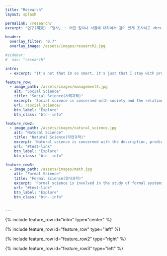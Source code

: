 ```yaml
---
title: "Research"
layout: splash

permalink: /research/
excerpt: "연구(硏究) 「명사」 : 어떤 일이나 사물에 대하여서 깊이 있게 조사하고 <br> 생각하여 진리를 따져 보는 일 <br> - \"연구\", 『표준국어대사전』, 국립국어원 (2018)"

header:
  overlay_filter: "0.7"
  overlay_image: /assets/images/research2.jpg

#sidebar:
#  nav: "research"

intro: 
  - excerpt: "It's not that Im so smart, it's just that I stay with problems longer - Albert Einstein - "

feature_row:
  - image_path: /assets/images/management4.jpg
    alt: "Social Science"
    title: "Social Science(사회과학)"
    excerpt: 'Social science is concerned with society and the relationships among individuals within a society'
    url: /social_science/
    btn_label: "Explore"
    btn_class: "btn--info"

feature_row2:
  - image_path: /assets/images/natural_science.jpg
    alt: "Natural Science"
    title: "Natural Science(자연과학)"
    excerpt: 'Natural science is concerned with the description, prediction, and understanding of natural phenomena based on empirical evidence from observation and experimentation.'
    url: "#test-link"
    btn_label: "Explore"
    btn_class: "btn--info"

feature_row3:
  - image_path: /assets/images/math.jpg
    alt: "Formal Science"
    title: "Formal Science(형식과학)"
    excerpt: 'Formal science is involved in the study of formal systems. It includes mathematics, systems theory, and theoretical computer science.'
    url: "#test-link"
    btn_label: "Explore"
    btn_class: "btn--info"


---
```




{% include feature_row id="intro" type="center" %}

{% include feature_row id="feature_row" type="left" %}

{% include feature_row id="feature_row2" type="right" %}

{% include feature_row id="feature_row3" type="left" %}